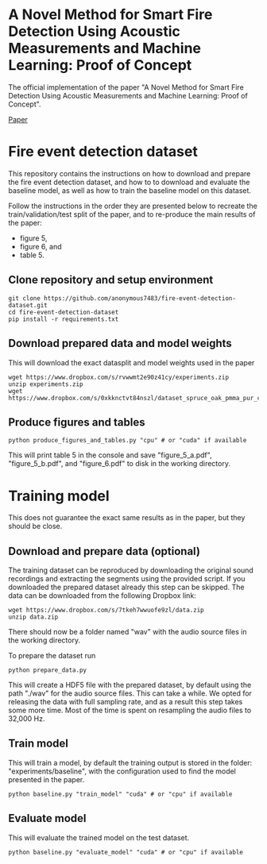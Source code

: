 # A Novel Method for Smart Fire Detection Using Acoustic Measurements and Machine Learning: Proof of Concept
The official implementation of the paper "A Novel Method for Smart Fire Detection Using Acoustic Measurements and Machine Learning: Proof of Concept".

[Paper](https://johnmartinsson.org/publications/2022/smart-fire-detection)

# Fire event detection dataset
This repository contains the instructions on how to download and prepare the fire event detection dataset, and how to to download and evaluate the baseline model, as well as how to train the baseline model on this dataset.

Follow the instructions in the order they are presented below to recreate the train/validation/test split of the paper, and to re-produce the main results of the paper:

- figure 5,
- figure 6, and
- table 5.

## Clone repository and setup environment

    git clone https://github.com/anonymous7483/fire-event-detection-dataset.git
    cd fire-event-detection-dataset
    pip install -r requirements.txt

## Download prepared data and model weights
This will download the exact datasplit and model weights used in the paper

    wget https://www.dropbox.com/s/rvwwmt2e90z41cy/experiments.zip
    unzip experiments.zip
    wget https://www.dropbox.com/s/0xkknctvt84nszl/dataset_spruce_oak_pmma_pur_chipboard_sr_32000.hdf5

## Produce figures and tables

    python produce_figures_and_tables.py "cpu" # or "cuda" if available
    
This will print table 5 in the console and save "figure_5_a.pdf", "figure_5_b.pdf", and "figure_6.pdf" to disk in the working directory.
    
# Training model
This does not guarantee the exact same results as in the paper, but they should be close.

## Download and prepare data (optional)
The training dataset can be reproduced by downloading the original sound recordings and extracting the segments using the provided script. If you downloaded the prepared dataset already this step can be skipped. The data can be downloaded from the following Dropbox link:

    wget https://www.dropbox.com/s/7tkeh7wwuofe9zl/data.zip
    unzip data.zip
    
There should now be a folder named "wav" with the audio source files in the working directory.

To prepare the dataset run

    python prepare_data.py

This will create a HDF5 file with the prepared dataset, by default using the path "./wav" for the audio source files. This can take a while. We opted for releasing the data with full sampling rate, and as a result this step takes some more time. Most of the time is spent on resampling the audio files to 32,000 Hz.

## Train model
This will train a model, by default the training output is stored in the folder: "experiments/baseline", with the configuration used to find the model presented in the paper.

    python baseline.py "train_model" "cuda" # or "cpu" if available

## Evaluate model
This will evaluate the trained model on the test dataset.

    python baseline.py "evaluate_model" "cuda" # or "cpu" if available
